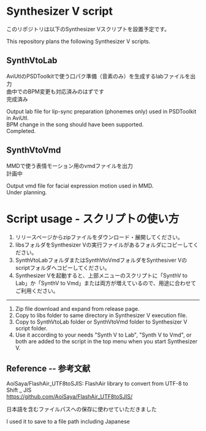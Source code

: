 # Synthesizer V script

このリポジトリは以下のSynthesizer Vスクリプトを設置予定です。

This repository plans the following Synthesizer V scripts.


## SynthVtoLab

AviUtlのPSDToolkitで使う口パク準備（音素のみ）を生成するlabファイルを出力  
曲中でのBPM変更も対応済みのはずです  
完成済み

Output lab file for lip-sync preparation (phonemes only) used in PSDToolkit in AviUtl.  
BPM change in the song should have been supported.  
Completed.


## SynthVtoVmd

MMDで使う表情モーション用のvmdファイルを出力  
計画中

Output vmd file for facial expression motion used in MMD.  
Under planning.


# Script usage - スクリプトの使い方

1. リリースページからzipファイルをダウンロード・展開してください。
1. libsフォルダをSynthesizer Vの実行ファイルがあるフォルダにコピーしてください。
1. SynthVtoLabフォルダまたはSynthVtoVmdフォルダをSynthesiver Vのscriptフォルダへコピーしてください。
1. Synthesizer Vを起動すると、上部メニューのスクリプトに「SynthV to Lab」か「SynthV to Vmd」または両方が増えているので、用途に合わせてご利用ください。
---
1. Zip file download and expand from release page.
1. Copy to libs folder to same directory in Synthesizer V execution file.
1. Copy to SynthVtoLab folder or SynthVtoVmd folder to Synthesizer V script folder.
1. Use it according to your needs "Synth V to Lab", "Synth V to Vmd", or both are added to the script in the top menu when you start Synthesizer V.


## Reference  --  参考文献

AoiSaya/FlashAir_UTF8toSJIS: FlashAir library to convert from UTF-8 to Shift _ JIS  
https://github.com/AoiSaya/FlashAir_UTF8toSJIS/

日本語を含むファイルパスへの保存に使わせていただきました

I used it to save to a file path including Japanese
